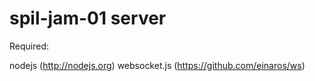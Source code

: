 spil-jam-01 server
===========

Required:

 nodejs (http://nodejs.org)
 websocket.js (https://github.com/einaros/ws)